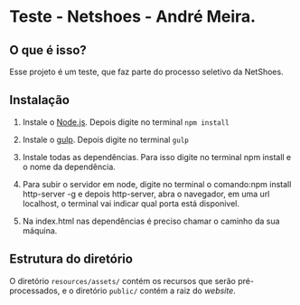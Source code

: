 Teste - Netshoes - André Meira.
===============================


O que é isso?
-------------

Esse projeto é um teste, que faz parte do processo seletivo da NetShoes.


Instalação
----------

1.  Instale o [Node.js](https://nodejs.org/). Depois digite no terminal `npm install`

2.  Instale o [gulp](http://gulpjs.com/). Depois digite no terminal `gulp`

3.  Instale todas as dependências. Para isso digite no terminal npm install e o nome da dependência.

4.  Para subir o servidor em node, digite no terminal o comando:npm install http-server -g e depois http-server, abra o navegador, em uma url localhost, o terminal vai indicar qual porta está disponivel.

5. Na index.html nas dependências é preciso chamar o caminho da sua máquina.

Estrutura do diretório
----------------------

O diretório `resources/assets/` contém os recursos que serão pré-processados, e
o diretório `public/` contém a raiz do _website_.
